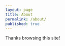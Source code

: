 ```yaml
---
layout: page
title: About
permalink: /about/
published: true
---
```


Thanks browsing this site!




